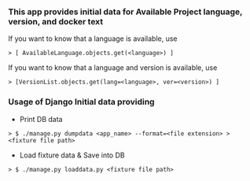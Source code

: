 ### This app provides initial data for Available Project language, version, and docker text ###

If you want to know that a language is available, use
```
> [ AvailableLanguage.objects.get(<language>) ]
```
If you want to know that a language and version is available, use
```
> [VersionList.objects.get(lang=<language>, ver=<version>) ]
```

### Usage of Django Initial data providing ###

* Print DB data
```
> $ ./manage.py dumpdata <app_name> --format=<file extension> > <fixture file path>
```
* Load fixture data & Save into DB
```
> $ ./manage.py loaddata.py <fixture file path>
```
